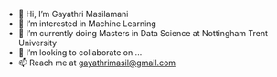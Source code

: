 - 👋 Hi, I’m Gayathri Masilamani
- 👀 I’m interested in Machine Learning
- 🌱 I’m currently doing Masters in Data Science at Nottingham Trent University
- 💞️ I’m looking to collaborate on ...
- 📫 Reach me at gayathrimasil@gmail.com

<!---
gayathrimasil/gayathrimasil is a ✨ special ✨ repository because its `README.md` (this file) appears on your GitHub profile.
You can click the Preview link to take a look at your changes.
--->
